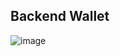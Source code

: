 ## Backend Wallet

![image](https://github.com/user-attachments/assets/c41cdc68-ab87-4510-b0e7-fbbe1dc54105)


